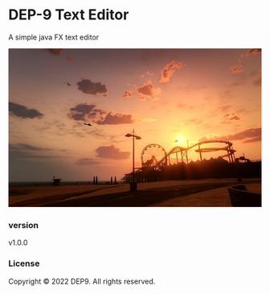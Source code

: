 # DEP-9 Text Editor

A simple java FX text editor

![](asset/a.jpg)

### version
v1.0.0

### License
Copyright &copy; 2022 DEP9. All rights reserved. 

